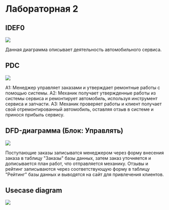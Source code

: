 # Лабораторная 2
## IDEF0

![](https://github.com/Scadar/PIS_labs/blob/main/lab2/01_A0.png)

Данная диаграмма описывает деятельность автомобильного сервиса.

## PDC

![](https://github.com/Scadar/PIS_labs/blob/main/lab2/02_A0.png)

А1: Менеджер управляет заказами и утверждает ремонтные работы с помощью системы.
А2: Механик получает утвержденные работы из системы сервиса и ремонтирует автомобиль, используя инструмент сервиса и запчасти.
А3: Механик проверяет работы и клиент получает свой отремонтированный автомобиль, оставляя отзыв в системе и принося прибыль сервису.

## DFD-диаграмма (Блок: Управлять)
![](https://github.com/Scadar/PIS_labs/blob/main/lab2/03_A1.png)

Поступающие заказы записыватся менеджером через форму внесения заказа в таблицу "Заказы" базы данных, затем заказ уточняется и дописывается план работ, что отправляется механику. Отзывы и рейтинг записываются через соответствующую форму в таблицу "Рейтинг" базы данных и выводятся на сайт для привлечения клиентов.

## Usecase diagram
![](https://github.com/Scadar/PIS_labs/blob/main/lab2/uml.png)
